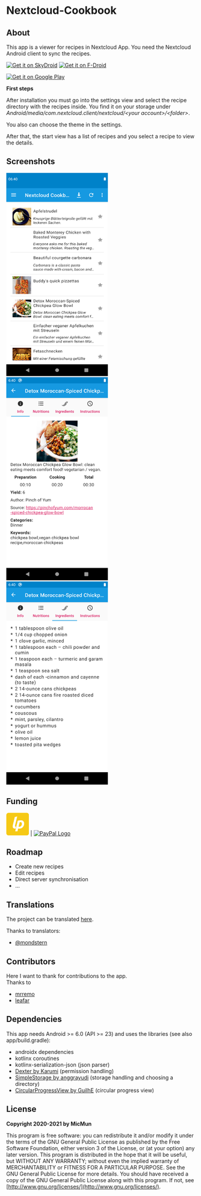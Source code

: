 # Nextcloud-Cookbook

## About

This app is a viewer for recipes in Nextcloud App.
You need the Nextcloud Android client to sync the recipes.

[<img src="https://to.skydroid.app/assets/skydroid.svg"
      alt="Get it on SkyDroid"
      width="160">](https://to.skydroid.app/nextcloud-cookbook.micmun.de)
[<img src="https://f-droid.org/badge/get-it-on.svg"
      alt="Get it on F-Droid"
      width="160">](https://f-droid.org/en/packages/de.micmun.android.nextcloudcookbook/)

[<img src="https://play.google.com/intl/en_us/badges/images/generic/en_badge_web_generic.png"
      alt="Get it on Google Play"
      height="60">](https://play.google.com/store/apps/details?id=de.micmun.android.nextcloudcookbook)

**First steps**

After installation you must go into the settings view and select the recipe directory with the recipes inside.
You find it on your storage under _Android/media/com.nextcloud.client/nextcloud/&lt;your account&gt;/&lt;folder&gt;_.

You also can choose the theme in the settings.

After that, the start view has a list of recipes and you select a recipe to view the details.

## Screenshots

<img src="fastlane/metadata/android/en-US/images/phoneScreenshots/screenshot_start.png" width="270" height="540" alt="Screenshot start with list"/>
<img src="fastlane/metadata/android/en-US/images/phoneScreenshots/screenshot_detail_info.png" width="270" height="540" alt="Screenshot detail view with info tab"/>
<img src="fastlane/metadata/android/en-US/images/phoneScreenshots/screenshot_detail_ingredients.png" width="270" height="540" alt="Screenshot detail view with ingredients tab"/>

## Funding

[<img src="liberapay_logo.png" alt="Liberapay logo" height="60">](https://liberapay.com/MicMun/donate) |
[<img src="https://www.paypalobjects.com/webstatic/de_DE/i/de-pp-logo-200px.png" alt="PayPal Logo" height="60"/>](https://paypal.me/MicMun85)

## Roadmap

- Create new recipes
- Edit recipes
- Direct server synchronisation
- ...

## Translations

The project can be translated [here](https://weblate.bubu1.eu/projects/nextcloud-cookbook-android-app/).

Thanks to translators:

- [@mondstern](https://mastodon.technology/@mondstern)

## Contributors

Here I want to thank for contributions to the app.  
Thanks to

- [mrremo](https://codeberg.org/mrremo)
- [leafar](https://codeberg.org/leafar)

## Dependencies

This app needs Android &gt;= 6.0 (API &gt;= 23) and uses the libraries (see also app/build.gradle):

- androidx dependencies
- kotlinx coroutines
- kotlinx-serialization-json (json parser)
- [Dexter by Karumi](https://github.com/Karumi/Dexter) (permission handling)
- [SimpleStorage by anggrayudi](https://github.com/anggrayudi/SimpleStorage) (storage handling and choosing a directory)
- [CircularProgressView by GuilhE](https://github.com/GuilhE/CircularProgressView) (circular progress view)

## License

**Copyright 2020-2021 by MicMun**

This program is free software: you can redistribute it and/or modify it under the terms of the GNU
General Public License as published by the Free Software Foundation, either version 3 of the License, or
(at your option) any later version.
This program is distributed in the hope that it will be useful, but WITHOUT ANY WARRANTY;
without even the implied warranty of MERCHANTABILITY or FITNESS FOR A PARTICULAR PURPOSE.
See the GNU General Public License for more details.
You should have received a copy of the GNU General Public License along with this program. If not, see
[http://www.gnu.org/licenses/](http://www.gnu.org/licenses/).
